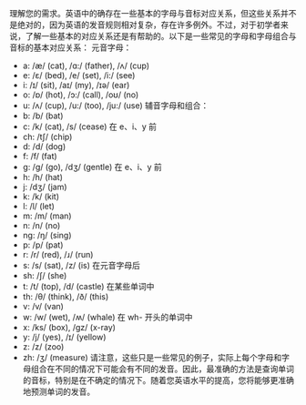 理解您的需求。英语中的确存在一些基本的字母与音标对应关系，但这些关系并不是绝对的，因为英语的发音规则相对复杂，存在许多例外。不过，对于初学者来说，了解一些基本的对应关系还是有帮助的。以下是一些常见的字母和字母组合与音标的基本对应关系：
元音字母：

- a: /æ/ (cat), /ɑ:/ (father), /ʌ/ (cup)
- e: /ɛ/ (bed), /e/ (set), /i:/ (see)
- i: /ɪ/ (sit), /aɪ/ (my), /ɪə/ (ear)
- o: /ɒ/ (hot), /ɔ:/ (call), /oʊ/ (no)
- u: /ʌ/ (cup), /u:/ (too), /ju:/ (use)
辅音字母和组合：
- b: /b/ (bat)
- c: /k/ (cat), /s/ (cease) 在 e、i、y 前
- ch: /tʃ/ (chip)
- d: /d/ (dog)
- f: /f/ (fat)
- g: /ɡ/ (go), /dʒ/ (gentle) 在 e、i、y 前
- h: /h/ (hat)
- j: /dʒ/ (jam)
- k: /k/ (kit)
- l: /l/ (let)
- m: /m/ (man)
- n: /n/ (no)
- ng: /ŋ/ (sing)
- p: /p/ (pat)
- r: /r/ (red), /ɹ/ (run)
- s: /s/ (sat), /z/ (is) 在元音字母后
- sh: /ʃ/ (she)
- t: /t/ (top), /d/ (castle) 在某些单词中
- th: /θ/ (think), /ð/ (this)
- v: /v/ (van)
- w: /w/ (wet), /ʍ/ (whale) 在 wh- 开头的单词中
- x: /ks/ (box), /ɡz/ (x-ray)
- y: /j/ (yes), /ɪ/ (yellow)
- z: /z/ (zoo)
- zh: /ʒ/ (measure)
请注意，这些只是一些常见的例子，实际上每个字母和字母组合在不同的情况下可能会有不同的发音。因此，最准确的方法是查询单词的音标，特别是在不确定的情况下。随着您英语水平的提高，您将能够更准确地预测单词的发音。
